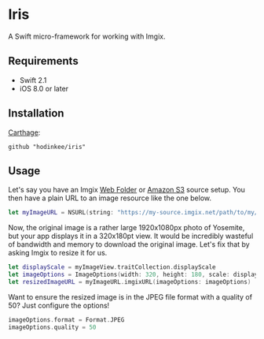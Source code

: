 # Iris

A Swift micro-framework for working with Imgix.

## Requirements

- Swift 2.1
- iOS 8.0 or later

## Installation

[Carthage](https://github.com/carthage/carthage):

```
github "hodinkee/iris"
```

## Usage

Let's say you have an Imgix [Web Folder](https://www.imgix.com/docs/tutorials/creating-sources#source-web-folder) or [Amazon S3](https://www.imgix.com/docs/tutorials/creating-sources#source-amazon-s3) source setup. You then have a plain URL to an image resource like the one below.

```swift
let myImageURL = NSURL(string: "https://my-source.imgix.net/path/to/my/image")
```

Now, the original image is a rather large 1920x1080px photo of Yosemite, but your app displays it in a 320x180pt view. It would be incredibly wasteful of bandwidth and memory to download the original image. Let's fix that by asking Imgix to resize it for us.

```swift
let displayScale = myImageView.traitCollection.displayScale
let imageOptions = ImageOptions(width: 320, height: 180, scale: displayScale)
let resizedImageURL = myImageURL.imgixURL(imageOptions: imageOptions)
```

Want to ensure the resized image is in the JPEG file format with a quality of 50? Just configure the options!

```swift
imageOptions.format = Format.JPEG
imageOptions.quality = 50
```
